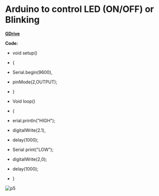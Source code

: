 # Arduino to control LED (ON/OFF) or Blinking
**[GDrive](https://github.com/destined07)**

**Code:**
- void setup()
- { 
- Serial.begin(9600), 
- pinMode(2,OUTPUT); 
- } 
- Void loop()
- { 
- erial.println("HIGH"); 
- digitalWrite(2.1), 
- delay(1000);

- Serial print("LOW"); 
- digitalWrite(2,0); 
- delay(1000); 
- }

 ![p5](https://github.com/user-attachments/assets/45a20c2a-23a8-4380-899d-df4af09907b6)

